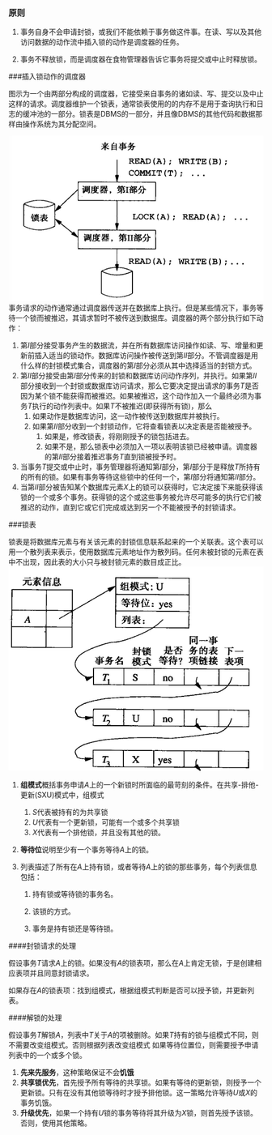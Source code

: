 ### 原则

1. 事务自身不会申请封锁，或我们不能依赖于事务做这件事。在读、写以及其他访问数据的动作流中插入锁的动作是调度器的任务。

2. 事务不释放锁，而是调度器在食物管理器告诉它事务将提交或中止时释放锁。

###插入锁动作的调度器

图示为一个由两部分构成的调度器，它接受来自事务的诸如读、写、提交以及中止这样的请求。调度器维护一个锁表，通常锁表使用的的内存不是用于查询执行和日志的缓冲池的一部分。锁表是DBMS的一部分，并且像DBMS的其他代码和数据那样由操作系统为其分配空间。

![7-5](./images/7-5-1.jpg)
事务请求的动作通常通过调度器传送并在数据库上执行。但是某些情况下，事务等待一个锁而被推迟，其请求暂时不被传送到数据库。调度器的两个部分执行如下动作：
1. 第$I$部分接受事务产生的数据流，并在所有数据库访问操作如读、写、增量和更新前插入适当的锁动作。数据库访问操作被传送到第$II$部分。不管调度器是用什么样的封锁模式集合，调度器的第$I$部分必须从其中选择适当的封锁方式。
2. 第$II$部分接受由第$I$部分传来的封锁和数据库访问动作序列，并执行。如果第$II$部分接收到一个封锁或数据库访问请求，那么它要决定提出请求的事务$T$是否因为某个锁不能获得而被推迟。如果被推迟，这个动作加入一个最终必须为事务$T$执行的动作列表中。如果$T$不被推迟(即获得所有锁)，那么
   1. 如果动作是数据库访问，这一动作被传送到数据库并被执行。
   2. 如果第$II$部分收到一个封锁动作，它将查看锁表以决定表是否能被授予。
      1. 如果是，修改锁表，将刚刚授予的锁包括进去。
      2. 如果不是，那么锁表中必须加入一项以表明该锁已经被申请。调度器的第$II$部分接着推迟事务$T$直到锁被授予时。
3. 当事务$T$提交或中止时，事务管理器将通知第$I$部分，第$I$部分于是释放$T$所持有的所有的锁。如果有事务等待这些锁中的任何一个，第$I$部分将通知第$II$部分。
4. 当第$II$部分被告知某个数据库元素$X$上的锁可以获得时，它决定接下来能获得该锁的一个或多个事务。获得锁的这个或这些事务被允许尽可能多的执行它们被推迟的动作，直到它或它们完成或达到另一个不能被授予的封锁请求。

###锁表

锁表是将数据库元素与有关该元素的封锁信息联系起来的一个关联表。这个表可以用一个散列表来表示，使用数据库元素地址作为散列码。任何未被封锁的元素在表中不出现，因此表的大小只与被封锁元素的数目成正比。
![7-5-2](./images/7-5-2.jpg)
1. **组模式**概括事务申请$A$上的一个新锁时所面临的最苛刻的条件。在共享-排他-更新(SXU)模式中，组模式
   1. $S$代表被持有的为共享锁
   2. $U$代表有一个更新锁，可能有一个或多个共享锁
   3. $X$代表有一个排他锁，并且没有其他的锁。

2. **等待位**说明至少有一个事务等待$A$上的锁。

3. 列表描述了所有在$A$上持有锁，或者等待$A$上的锁的那些事务，每个列表信息包括：

   1. 持有锁或等待锁的事务名。

   2. 该锁的方式。

   3. 事务是持有锁还是等待锁。

####封锁请求的处理

假设事务$T$请求$A$上的锁。如果没有$A$的锁表项，那么在$A$上肯定无锁，于是创建相应表项并且同意封锁请求。

如果存在$A$的锁表项：找到组模式，根据组模式判断是否可以授予锁，并更新列表。

####解锁的处理

假设事务$T$解锁$A$，列表中$T$关于$A$的项被删除。如果$T$持有的锁与组模式不同，则不需要改变组模式。否则根据列表改变组模式
如果等待位置位，则需要授予申请列表中的一个或多个锁。
1. **先来先服务**，这种策略保证不会**饥饿**
2. **共享锁优先**，首先授予所有等待的共享锁。如果有等待的更新锁，则授予一个更新锁。只有在没有其他锁等待时才授予排他锁。这一策略允许等待$U$或$X$的事务饥饿。
3. **升级优先**，如果一个持有$U$锁的事务等待将其升级为$X$锁，则首先授予该锁。否则，使用其他策略。